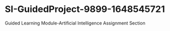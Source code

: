 # SI-GuidedProject-9899-1648545721
Guided Learning Module-Artificial Intelligence
Assignment Section
